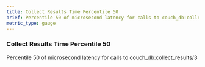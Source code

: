 ```yaml
---
title: Collect Results Time Percentile 50
brief: Percentile 50 of microsecond latency for calls to couch_db:collect_results/3
metric_type: gauge
---
```

### Collect Results Time Percentile 50

Percentile 50 of microsecond latency for calls to couch_db:collect_results/3